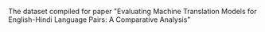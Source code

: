 The dataset compiled for paper "Evaluating Machine Translation Models for English-Hindi Language Pairs: A Comparative Analysis"
